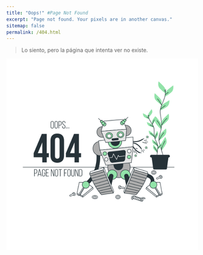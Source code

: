 ```yaml
---
title: "Oops!" #Page Not Found
excerpt: "Page not found. Your pixels are in another canvas."
sitemap: false
permalink: /404.html
---
```


>Lo siento, pero la página que intenta ver no existe.

![404-Page not found](/assets/images/oops_robot_404.png "Page not found")
